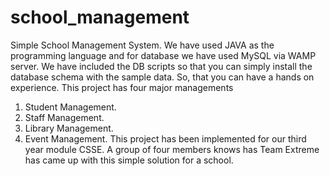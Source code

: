 # school_management

Simple School Management System. 
We have used JAVA as the programming language and for database we have used MySQL via WAMP server.
We have included the DB scripts so that you can simply install the database schema with the sample data. So, that you can have a hands on experience.
This project has four major managements 
  1. Student Management.
  2. Staff Management.
  3. Library Management.
  4. Event Management.
This project has been implemented for our third year module CSSE. A group of four members knows has Team Extreme has came up with this simple solution for a school.
